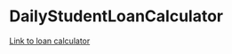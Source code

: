 # DailyStudentLoanCalculator
[Link to loan calculator](https://ericqyhan.github.io/DailyStudentLoanCalculator/)

